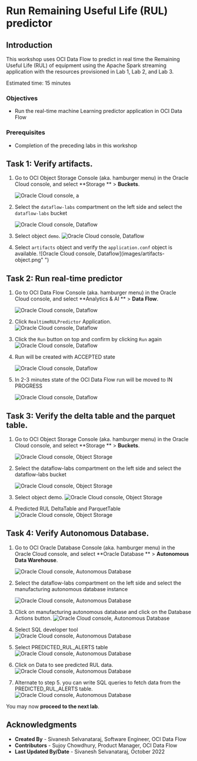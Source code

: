 # Run Remaining Useful Life (RUL) predictor

## Introduction

This workshop uses OCI Data Flow to predict in real time the Remaining Useful Life (RUL) of equipment using the Apache Spark streaming application with the resources provisioned in Lab 1, Lab 2, and Lab 3.

Estimated time: 15 minutes

### Objectives

* Run the real-time machine Learning predictor application in OCI Data Flow

### Prerequisites

* Completion of the preceding labs in this workshop

## Task 1: Verify artifacts.

1. Go to OCI Object Storage Console (aka. hamburger menu) in the Oracle Cloud console, and select **Storage ** &gt; **Buckets**.

   ![Oracle Cloud console, a](images/object-storage-menu.png " ")

2. Select the ```dataflow-labs``` compartment on the left side and select the ```dataflow-labs``` bucket

   ![Oracle Cloud console, Dataflow](images/object-storage-bucket.png " ")

3. Select object ```demo```.
   ![Oracle Cloud console, Dataflow](images/demo-object.png " ")

4. Select ```artifacts``` object and verify the ```application.conf``` object is available.
   ![Oracle Cloud console, Dataflow](images/artifacts-object.png" ")

## Task 2: Run real-time predictor

1. Go to OCI Data Flow Console (aka. hamburger menu) in the Oracle Cloud console, and select **Analytics & AI ** &gt; **Data Flow**.

   ![Oracle Cloud console, Dataflow](images/dataflow-menu.png " ")

2. Click ```RealtimeRULPredictor``` Application.
   ![Oracle Cloud console, Dataflow](images/predictor.png " ")

3. Click the ``Run`` button on top and confirm by clicking ```Run``` again
   ![Oracle Cloud console, Dataflow](images/predictor-run.png " ")

4. Run will be created with ACCEPTED state

   ![Oracle Cloud console, Dataflow](images/predictor-run.png " ")

5. In 2-3 minutes state of the OCI Data Flow run will be moved to IN PROGRESS

   ![Oracle Cloud console, Dataflow](images/predictor-progress.png " ")


## Task 3: Verify the delta table and the parquet table.

1. Go to OCI Object Storage Console (aka. hamburger menu) in the Oracle Cloud console, and select **Storage ** &gt; **Buckets**.

   ![Oracle Cloud console, Object Storage](images/object-storage-menu.png " ")

2. Select the dataflow-labs compartment on the left side and select the dataflow-labs bucket

   ![Oracle Cloud console, Object Storage](images/object-storage-bucket.png " ")

3. Select object demo.
   ![Oracle Cloud console, Object Storage](images/demo-object.png " ")

4. Predicted RUL DeltaTable and ParquetTable
   ![Oracle Cloud console, Object Storage](images/sinks.png " ")


## Task 4: Verify Autonomous Database.

1. Go to OCI Oracle Database Console (aka. hamburger menu) in the Oracle Cloud console, and select **Oracle Database ** &gt; **Autonomous Data Warehouse**.

   ![Oracle Cloud console, Autonomous Database](images/adb-menu.png " ")

2. Select the dataflow-labs compartment on the left side and select the manufacturing autonomous database instance

   ![Oracle Cloud console, Autonomous Database](images/adb-manufacturing.png " ")

3. Click on manufacturing autonomous database and click on the Database Actions button.
   ![Oracle Cloud console, Autonomous Database](images/abd-details.png " ")

4. Select SQL developer tool
   ![Oracle Cloud console, Autonomous Database](images/adb-sql-tool.png " ")

5. Select PREDICTED_RUL_ALERTS table
   ![Oracle Cloud console, Autonomous Database](images/adb-fields.png " ")
   
6. Click on Data to see predicted RUL data.
   ![Oracle Cloud console, Autonomous Database](images/adb-data.png " ")

7. Alternate to step 5. you can write SQL queries to fetch data from the PREDICTED_RUL_ALERTS table.
   ![Oracle Cloud console, Autonomous Database](images/adb-alternate-sql.png " ")


You may now **proceed to the next lab**.

## Acknowledgments
- **Created By** -  Sivanesh Selvanataraj, Software Engineer, OCI Data Flow
- **Contributors** - Sujoy Chowdhury, Product Manager, OCI Data Flow
- **Last Updated By/Date** - Sivanesh Selvanataraj, October 2022
